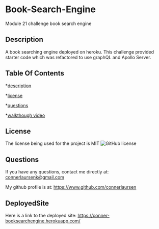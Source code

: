 # Book-Search-Engine
Module 21 challenge book search engine

## Description 

A book searching engine deployed on heroku. This challenge provided starter code which was refactored to use graphQL and Apollo Server.

    
## Table Of Contents 

*[description](#description) 

*[license](#license) 

*[questions](#questions) 

*[walkthough video](#deployedSite) 

    
## License 

The license being used for the project is MIT ![GitHub license](https://img.shields.io/badge/license-MIT-blue.svg) 

    

## Questions 

If you have any questions, contact me directly at: connerlaursenk@gmail.com 

My github profile is at: https://www.github.com/connerlaursen 


## DeployedSite
    
Here is a link to the deployed site: https://conner-booksearchengine.herokuapp.com/
    